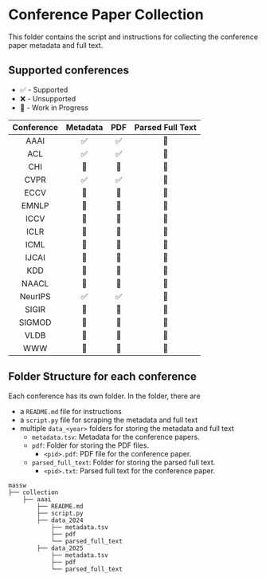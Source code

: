 # Conference Paper Collection

This folder contains the script and instructions for collecting the conference paper metadata and full text.

## Supported conferences
- ✅ - Supported
- ❌ - Unsupported
- 🚧 - Work in Progress

| Conference | Metadata | PDF | Parsed Full Text |
|:----------:|:--------:|:---:|:----------------:|
| AAAI       | ✅      | ✅ | 🚧              |
| ACL        | ✅      | ✅ | 🚧              |
| CHI        | 🚧      | 🚧 | 🚧              |
| CVPR       | ✅      | ✅ | 🚧              |
| ECCV       | 🚧      | 🚧 | 🚧              |
| EMNLP      | 🚧      | 🚧 | 🚧              |
| ICCV       | 🚧      | 🚧 | 🚧              |
| ICLR       | 🚧      | 🚧 | 🚧              |
| ICML       | 🚧      | 🚧 | 🚧              |
| IJCAI      | 🚧      | 🚧 | 🚧              |
| KDD        | 🚧      | 🚧 | 🚧              |
| NAACL      | 🚧      | 🚧 | 🚧              |
| NeurIPS    | ✅      | ✅ | 🚧              |
| SIGIR      | 🚧      | 🚧 | 🚧              |
| SIGMOD     | 🚧      | 🚧 | 🚧              |
| VLDB       | 🚧      | 🚧 | 🚧              |
| WWW        | 🚧      | 🚧 | 🚧              |

## Folder Structure for each conference

Each conference has its own folder. In the folder, there are 
- a `README.md` file for instructions
- a `script.py` file for scraping the metadata and full text
- multiple `data_<year>` folders for storing the metadata and full text
    - `metadata.tsv`: Metadata for the conference papers.
    - `pdf`: Folder for storing the PDF files.
        - `<pid>.pdf`: PDF file for the conference paper.
    - `parsed_full_text`: Folder for storing the parsed full text.
        - `<pid>.txt`: Parsed full text for the conference paper.

```
massw
├── collection
    ├── aaai
        ├── README.md
        ├── script.py
        ├── data_2024
            ├── metadata.tsv
            ├── pdf
            └── parsed_full_text
        ├── data_2025
            ├── metadata.tsv
            ├── pdf
            └── parsed_full_text
```
